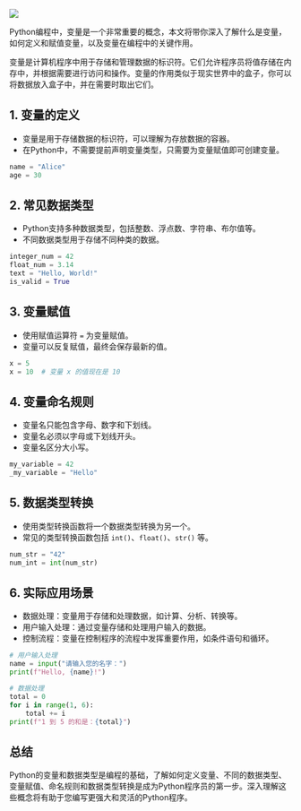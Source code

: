 ![](https://p.ipic.vip/cfnkto.png)

Python编程中，变量是一个非常重要的概念，本文将带你深入了解什么是变量，如何定义和赋值变量，以及变量在编程中的关键作用。

变量是计算机程序中用于存储和管理数据的标识符。它们允许程序员将值存储在内存中，并根据需要进行访问和操作。变量的作用类似于现实世界中的盒子，你可以将数据放入盒子中，并在需要时取出它们。


## 1. 变量的定义

- 变量是用于存储数据的标识符，可以理解为存放数据的容器。
- 在Python中，不需要提前声明变量类型，只需要为变量赋值即可创建变量。

```python
name = "Alice"
age = 30
```

## 2. 常见数据类型

- Python支持多种数据类型，包括整数、浮点数、字符串、布尔值等。
- 不同数据类型用于存储不同种类的数据。

```python
integer_num = 42
float_num = 3.14
text = "Hello, World!"
is_valid = True
```

## 3. 变量赋值

- 使用赋值运算符 `=` 为变量赋值。
- 变量可以反复赋值，最终会保存最新的值。

```python
x = 5
x = 10  # 变量 x 的值现在是 10
```

## 4. 变量命名规则

- 变量名只能包含字母、数字和下划线。
- 变量名必须以字母或下划线开头。
- 变量名区分大小写。

```python
my_variable = 42
_my_variable = "Hello"
```

## 5. 数据类型转换

- 使用类型转换函数将一个数据类型转换为另一个。
- 常见的类型转换函数包括 `int()`、`float()`、`str()` 等。

```python
num_str = "42"
num_int = int(num_str)
```

## 6. 实际应用场景

- 数据处理：变量用于存储和处理数据，如计算、分析、转换等。
- 用户输入处理：通过变量存储和处理用户输入的数据。
- 控制流程：变量在控制程序的流程中发挥重要作用，如条件语句和循环。

```python
# 用户输入处理
name = input("请输入您的名字：")
print(f"Hello, {name}!")

# 数据处理
total = 0
for i in range(1, 6):
    total += i
print(f"1 到 5 的和是：{total}")
```

## 总结
Python的变量和数据类型是编程的基础，了解如何定义变量、不同的数据类型、变量赋值、命名规则和数据类型转换是成为Python程序员的第一步。深入理解这些概念将有助于您编写更强大和灵活的Python程序。

